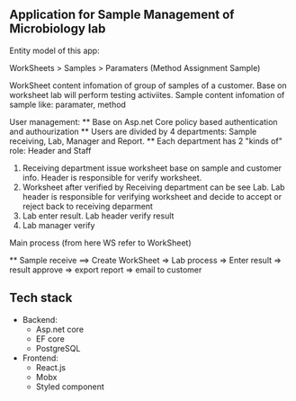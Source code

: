 ## Application for Sample Management of Microbiology lab

Entity model of this app:

WorkSheets > Samples > Paramaters (Method Assignment Sample)

WorkSheet content infomation of group of samples of a customer. Base on worksheet lab will perform testing activiites.
Sample content infomation of sample like: paramater, method

User management:
** Base on Asp.net Core policy based authentication and authourization
** Users are divided by 4 departments: Sample receiving, Lab, Manager and Report.
\*\* Each department has 2 "kinds of" role: Header and Staff

1. Receiving department issue worksheet base on sample and customer info. Header is responsible for verify worksheet.
2. Worksheet after verified by Receiving department can be see Lab. Lab header is responsible for verifying worksheet and decide to accept or reject back to receiving deparment
3. Lab enter result. Lab header verify result
4. Lab manager verify

Main process (from here WS refer to WorkSheet)

\*\* Sample receive ==> Create WorkSheet => Lab process => Enter result => result approve
=> export report => email to customer

## Tech stack
+ Backend:
  - Asp.net core
  - EF core
  - PostgreSQL
+ Frontend:
  - React.js
  - Mobx
  - Styled component
